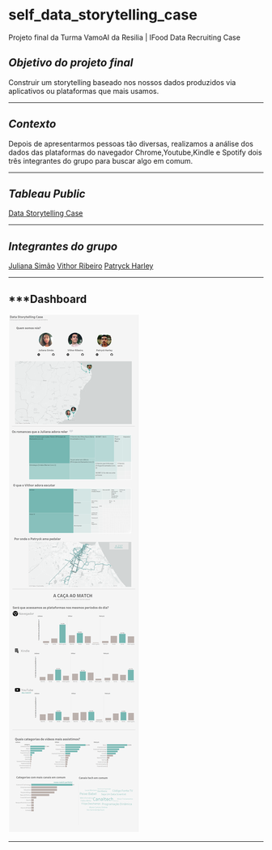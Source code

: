# self_data_storytelling_case
Projeto final da Turma VamoAI da Resilia | IFood Data Recruiting Case

## ***Objetivo do projeto final*** 
Construir um storytelling baseado nos nossos dados produzidos via aplicativos ou plataformas que mais usamos. 

---
## ***Contexto*** 
Depois de apresentarmos pessoas tão diversas, realizamos a análise dos dados das plataformas do navegador Chrome,Youtube,Kindle e Spotify dois três integrantes do grupo para buscar algo em comum. 

---
## ***Tableau Public***
[Data Storytelling Case](https://public.tableau.com/app/profile/patryck.harley/viz/ProjetoFinalResiliaCaseIfood/dashboard?publish=yes)

---
## ***Integrantes do grupo*** 
[Juliana Simão](https://www.linkedin.com/in/juliana-simao/)
[Vithor Ribeiro](https://www.linkedin.com/in/vithor-data/)
[Patryck Harley](https://www.linkedin.com/in/patryckharley/)

---
## ***Dashboard 
![MARKDOWN](https://github.com/serenozin/self_data_storytelling_case/blob/main/dashboard_image.png)

---
